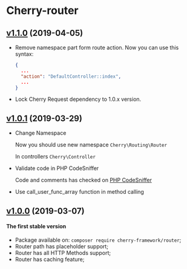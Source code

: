 # Cherry-router 

## [v1.1.0](https://github.com/cherry-framework/router/releases/tag/v1.1.0 "v1.1.0") (2019-04-05)

- Remove namespace part form route action. Now you can use this syntax:

    ```json
    {
      ...
      "action": "DefaultController::index",
      ...
    }
    ```

- Lock Cherry Request dependency to 1.0.x version.

## [v1.0.1](https://github.com/cherry-framework/router/releases/tag/v1.0.1 "v1.0.1") (2019-03-29)

- Change Namespace

    Now you should use new namespace `Cherry\Routing\Router`
    
    In controllers `Cherry\Controller`

- Validate code in PHP CodeSniffer

    Code and comments has checked on [PHP CodeSniffer](https://github.com/squizlabs/PHP_CodeSniffer)
    
- Use call_user_func_array function in method calling 


## [v1.0.0](https://github.com/cherry-framework/router/releases/tag/v1.0.0 "v1.0.0") (2019-03-07)
#### The first stable version

- Package available on: `composer require cherry-framework/router`;
- Router path has placeholder support;
- Router has all HTTP Methods support;
- Router has caching feature;
